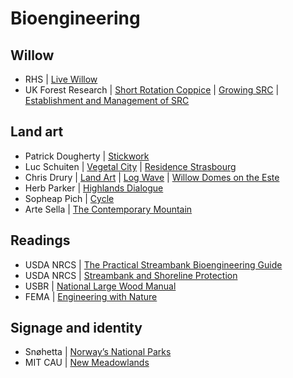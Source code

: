 # Bioengineering

## Willow
* RHS | [Live Willow](https://www.rhs.org.uk/advice/profile?PID=588)
* UK Forest Research | [Short Rotation Coppice](https://www.forestry.gov.uk/fr/beeh-9uqplc) |
[Growing SRC](https://www.forestry.gov.uk/pdf/Growing_Short_Rotation_Coppice_tcm6_2004.pdf/$FILE/Growing_Short_Rotation_Coppice_tcm6_2004.pdf) |
[Establishment and Management of SRC](https://www.forestry.gov.uk/pdf/fcpn7.pdf/$FILE/fcpn7.pdf)

## Land art
* Patrick Dougherty | [Stickwork](http://www.stickwork.net/)
* Luc Schuiten | [Vegetal City](http://www.vegetalcity.net/en/) | [Residence Strasbourg](http://www.vegetalcity.net/en/topics/residence-strasbourg/)
* Chris Drury | [Land Art](http://chrisdrury.co.uk/category/works_outside/) | [Log Wave](http://chrisdrury.co.uk/log-wave-ashland-community-project-milton-keynes/) | [Willow Domes on the Este](http://chrisdrury.co.uk/willow-domes-on-the-este/)
* Herb Parker | [Highlands Dialogue](http://www.herbparker.us/portfolio/highlands-dialogue/)
* Sopheap Pich | [Cycle](http://sopheap-pich.com/)
* Arte Sella | [The Contemporary Mountain](http://www.artesella.it/en/)

## Readings
* USDA NRCS | [The Practical Streambank Bioengineering Guide](https://www.nrcs.usda.gov/Internet/FSE_PLANTMATERIALS/publications/idpmcpu116.pdf)
* USDA NRCS | [Streambank and Shoreline Protection](https://efotg.sc.egov.usda.gov/references/public/IA/Chapter-16_Streambank_and_Shoreline_Protection.pdf)
* USBR | [National Large Wood Manual](https://www.usbr.gov/research/projects/download_product.cfm?id=1481)
* FEMA | [Engineering with Nature](https://www.fema.gov/pdf/about/regions/regionx/Engineering_With_Nature_Web.pdf)

## Signage and identity
* Snøhetta | [Norway’s National Parks](https://snohetta.com/project/226-norways-national-parks)
* MIT CAU | [New Meadowlands](http://www.rebuildbydesign.org/data/files/672.pdf)
